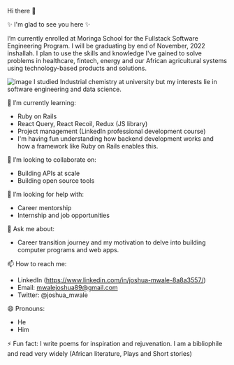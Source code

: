 Hi there 👋

✨ I'm glad to see you here ✨ 

I’m currently enrolled at Moringa School for the Fullstack Software Engineering Program. I will be graduating by end of November, 2022 inshallah. I plan to use the skills and knowledge I've gained to solve problems in healthcare, fintech, energy and our African agricultural systems using technology-based products and solutions. 

![image](https://user-images.githubusercontent.com/106306519/190840392-1a3cfac3-e7fb-4b17-9c40-40cf00ff39ca.png)
I studied Industrial chemistry at university but my interests lie in software engineering and data science. 

🌱 I’m currently learning:
- Ruby on Rails 
- React Query, React Recoil, Redux (JS library)
- Project management (LinkedIn professional development course)
- I'm having fun understanding how backend development works and how a framework like Ruby on Rails enables this.

👯 I’m looking to collaborate on:
   - Building APIs at scale 
   - Building open source tools 
 
🤔 I’m looking for help with:
 - Career mentorship
 - Internship and job opportunities 
 
💬 Ask me about:
  - Career transition journey and my motivation to delve into building computer programs and web apps. 
  
📫 How to reach me:
- LinkedIn (https://www.linkedin.com/in/joshua-mwale-8a8a3557/)
- Email: mwalejoshua89@gmail.com
- Twitter: @joshua_mwale
 
😄 Pronouns:
- He
- Him

⚡ Fun fact: I write poems for inspiration and rejuvenation. I am a bibliophile and read very widely (African literature, Plays and Short stories)

